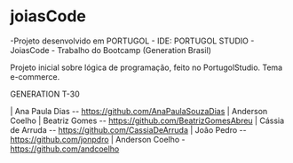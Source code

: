 # joiasCode
-Projeto desenvolvido em PORTUGOL - IDE: PORTUGOL STUDIO - JoiasCode - Trabalho do Bootcamp (Generation Brasil)

Projeto inicial sobre lógica de programação, feito no PortugolStudio. Tema e-commerce.

GENERATION T-30

| Ana Paula Dias -- https://github.com/AnaPaulaSouzaDias | Anderson Coelho | Beatriz Gomes -- https://github.com/BeatrizGomesAbreu | Cássia de Arruda -- https://github.com/CassiaDeArruda | João Pedro -- https://github.com/jonpdro | Anderson Coelho - https://github.com/andcoelho
